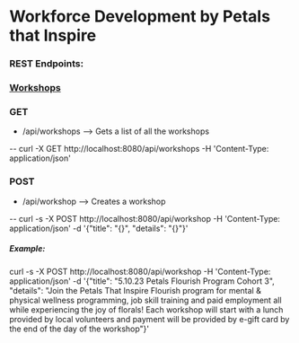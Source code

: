 # Workforce Development by Petals that Inspire

### REST Endpoints:
### <ins>Workshops</ins>
### GET
* /api/workshops --> Gets a list of all the workshops

 -- curl -X GET http://localhost:8080/api/workshops -H 'Content-Type: application/json'
 
### POST
* /api/workshop --> Creates a workshop

 -- curl -s -X POST http://localhost:8080/api/workshop -H 'Content-Type: application/json' -d '{"title": "{}", "details": "{}"}'

##### Example:

curl -s -X POST http://localhost:8080/api/workshop -H 'Content-Type: application/json' -d '{"title": "5.10.23 Petals Flourish Program Cohort 3", "details": "Join the Petals That Inspire Flourish program for mental & physical wellness programming, job skill training and paid employment all while experiencing the joy of florals! Each workshop will start with a lunch provided by local volunteers and payment will be provided by e-gift card by the end of the day of the workshop"}'